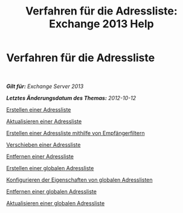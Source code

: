 ﻿---
title: 'Verfahren für die Adressliste: Exchange 2013 Help'
TOCTitle: Verfahren für die Adressliste
ms:assetid: 44c87349-964b-4700-9ce9-87bd4cb2249e
ms:mtpsurl: https://technet.microsoft.com/de-de/library/Aa997686(v=EXCHG.150)
ms:contentKeyID: 50475561
ms.date: 04/24/2018
mtps_version: v=EXCHG.150
ms.translationtype: HT
---

# Verfahren für die Adressliste

 

_**Gilt für:** Exchange Server 2013_

_**Letztes Änderungsdatum des Themas:** 2012-10-12_

[Erstellen einer Adressliste](create-an-address-list-exchange-2013-help.md)

[Aktualisieren einer Adressliste](update-an-address-list-exchange-2013-help.md)

[Erstellen einer Adressliste mithilfe von Empfängerfiltern](create-an-address-list-by-using-recipient-filters-exchange-2013-help.md)

[Verschieben einer Adressliste](move-an-address-list-exchange-2013-help.md)

[Entfernen einer Adressliste](remove-an-address-list-exchange-2013-help.md)

[Erstellen einer globalen Adressliste](create-a-global-address-list-exchange-2013-help.md)

[Konfigurieren der Eigenschaften von globalen Adresslisten](configure-global-address-list-properties-exchange-2013-help.md)

[Entfernen einer globalen Adressliste](remove-a-global-address-list-exchange-2013-help.md)

[Aktualisieren einer globalen Adressliste](update-a-global-address-list-exchange-2013-help.md)


